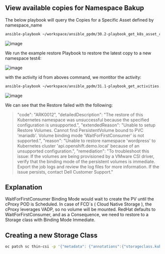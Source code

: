 ## View available copies for Namespace Bakup


The below playbook will query the Copies for a Specific Asset defined by namespace_name
```bash
ansible-playbook ~/workspace/ansible_ppdm/30.2-playbook_get_k8s_asset_copies.yml -e "namespace_name=wordpress"
```
![image](https://github.com/bob-builds-labs/bob-builds-labs.github.io/assets/8255007/e8b50d65-73a8-462b-bed3-71f1a0e21e55)

We run the example restore Playbook to restore the latest copy to a new namespace test4:


![image](https://github.com/bob-builds-labs/bob-builds-labs.github.io/assets/8255007/d34d81b6-d61a-40db-a97f-d4fbf20e7b59)


with the activity id from aboves command, we montitor the activity:

```bash
ansible-playbook ~/workspace/ansible_ppdm/31.1-playbook_get_activities.yml -e "activity_id=<activity_id from above>"
```

![image](https://github.com/bob-builds-labs/bob-builds-labs.github.io/assets/8255007/68b44887-e82f-46bf-810b-833d1921a768)


We can see that the Restore failed with the following:
> "code": "ARK0012",
"detailedDescription": "The restore of this Kubernetes namespace was unsuccessful because the specified configuration is unsupported.",
"extendedReason": "Unable to setup Restore Volumes.  Cannot find PersistentVolume bound to PVC 'mariadb'. Volume binding mode 'WaitForFirstConsumer' is not supported.",
"reason": "Unable to restore namespace 'wordpress' to Kubernetes cluster 'api.openshift.demo.local' because of an unsupported configuration.",
"remediation": "To troubleshoot this issue: If the volumes are being provisioned by a VMware CSI driver, verify that the binding mode of the persistent volumes is immediate. Export the job logs and review the log files for more information. If the issue persists, contact Dell Customer Support."

## Explanation

WaitForFirstConsumer Binding Mode would wait to create the PV until the cProxy POD is Scheduled. In case of FCD´s ( Cloud Native Storage ), the cProxy leverages VADP, so no volume will be mounted. RedHat defaults to WaitForFirstConsumer, and as a Consequence, we need to restore to a Storage class with Binding Mode Immediate. 

## Creating a new Storage Class



```bash
oc patch sc thin-csi -p '{"metadata": {"annotations":{"storageclass.kubernetes.io/is-default-class":"false"}}}'
```
